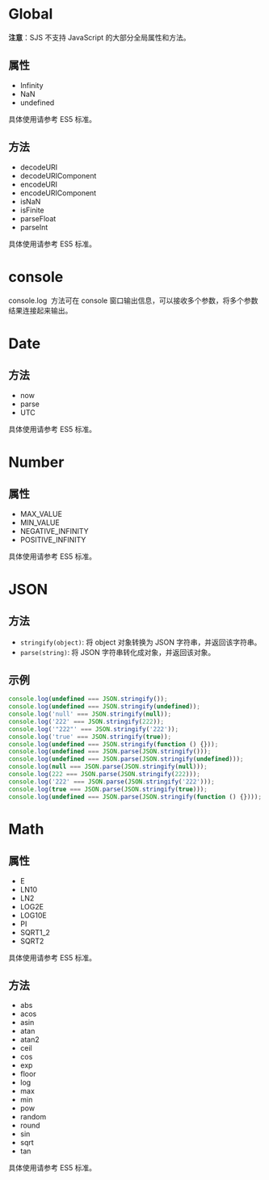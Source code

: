 # Global

**注意**：SJS 不支持 JavaScript 的大部分全局属性和方法。

## 属性

- Infinity
- NaN
- undefined

具体使用请参考 ES5 标准。

## 方法

- decodeURI
- decodeURIComponent
- encodeURI
- encodeURIComponent
- isNaN
- isFinite
- parseFloat
- parseInt

具体使用请参考 ES5 标准。

# console

console.log  方法可在 console 窗口输出信息，可以接收多个参数，将多个参数结果连接起来输出。

# Date

## 方法

- now
- parse
- UTC

具体使用请参考 ES5 标准。

# Number

## 属性

- MAX_VALUE
- MIN_VALUE
- NEGATIVE_INFINITY
- POSITIVE_INFINITY

具体使用请参考 ES5 标准。

# JSON

## 方法

- `stringify(object)`: 将 object 对象转换为 JSON 字符串，并返回该字符串。
- `parse(string)`: 将 JSON 字符串转化成对象，并返回该对象。

## 示例

```javascript
console.log(undefined === JSON.stringify());
console.log(undefined === JSON.stringify(undefined));
console.log('null' === JSON.stringify(null));
console.log('222' === JSON.stringify(222));
console.log('"222"' === JSON.stringify('222'));
console.log('true' === JSON.stringify(true));
console.log(undefined === JSON.stringify(function () {}));
console.log(undefined === JSON.parse(JSON.stringify()));
console.log(undefined === JSON.parse(JSON.stringify(undefined)));
console.log(null === JSON.parse(JSON.stringify(null)));
console.log(222 === JSON.parse(JSON.stringify(222)));
console.log('222' === JSON.parse(JSON.stringify('222')));
console.log(true === JSON.parse(JSON.stringify(true)));
console.log(undefined === JSON.parse(JSON.stringify(function () {})));
```

# Math

## 属性

- E
- LN10
- LN2
- LOG2E
- LOG10E
- PI
- SQRT1_2
- SQRT2

具体使用请参考 ES5 标准。

## 方法

- abs
- acos
- asin
- atan
- atan2
- ceil
- cos
- exp
- floor
- log
- max
- min
- pow
- random
- round
- sin
- sqrt
- tan

具体使用请参考 ES5 标准。
